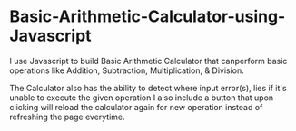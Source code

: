 # Basic-Arithmetic-Calculator-using-Javascript
I use Javascript to build Basic Arithmetic Calculator that canperform basic operations like Addition, Subtraction, Multiplication, & Division.

The Calculator also has the ability to detect where input error(s), lies if it's unable to execute the given operation
I also include a button that upon clicking will reload the calculator again for new operation instead of refreshing the page everytime.
